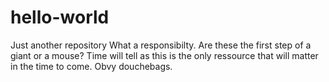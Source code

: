 # hello-world
Just another repository
What a responsibilty. Are these the first step of a giant or a mouse? Time will tell as this is the only ressource that will matter in the time to come. Obvy douchebags. 
